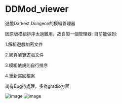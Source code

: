 # DDMod_viewer
遊戲Darkest Dungeon的模組管理器

因原版模組排序太過難用，故自製一個管理器:
目前能做到:

1.解析遊戲加密文件

2.網頁瀏覽遊戲文件

3.模組依規則自行排序

4.重新寫回檔案

尚有Bug待處理，多為gradio方面

![image](https://media.discordapp.net/attachments/804707001409601547/1213887429539536986/image.png?ex=65f71bc4&is=65e4a6c4&hm=0ea6d893e5964d370b77dd04bafde35918de310ca3b5e389ff36e4c76ea504c9&=&format=webp&quality=lossless&width=1190&height=660)
![image](https://media.discordapp.net/attachments/804707001409601547/1213887505707958302/image.png?ex=65f71bd6&is=65e4a6d6&hm=9cf3483b433c168550e15735d86445a95982bce6e9dd1b6b63dd3d6cfc0545c2&=&format=webp&quality=lossless&width=1440&height=633)
